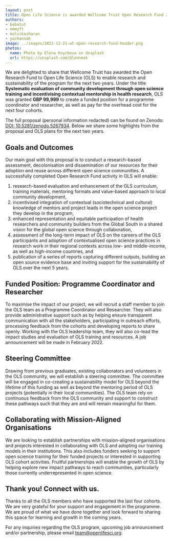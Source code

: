 ```yaml
---
layout: post
title: Open Life Science is awarded Wellcome Trust Open Research Fund 2021
authors:
- bebatut
- emmyft
- malvikasharan
- yochannah
image: ../images/2021-12-21-wt-open-research-fund-header.png
photos:
  name: Photo by Elena Koycheva on Unsplash
  url: https://unsplash.com/@lenneek
---
```


We are delighted to share that Wellcome Trust has awarded the Open Research Fund to Open Life Science (OLS) to enable research and sustainability of the program for the next two years. Under the title **Systematic evaluation of community development through open science training and incentivising contextual mentorship in health research**, OLS was granted **GBP 99,999** to create a funded position for a programme coordinator and researcher, as well as pay for the overhead cost for the next four cohorts. 

The full proposal (personal information redacted) can be found on Zenodo: [DOI: 10.5281/zenodo.5267934](https://zenodo.org/record/5267934). Below we share some highlights from the proposal and OLS plans for the next two years.

## Goals and Outcomes

Our main goal with this proposal is to conduct a research-based assessment, decolonisation and dissemination of our resources for their adoption and reuse across different open science communities. A successfully completed Open Research Fund activity in OLS will enable:

1. research-based evaluation and enhancement of the OLS curriculum, training materials, mentoring formats and value-based approach to local community development,
1. incentivised integration of contextual (sociotechnical and cultural) knowledge of mentors and project leads in the open science project they develop in the program,
1. enhanced representation and equitable participation of health researchers and community builders from the Global South in a shared vision for the global open science through collaboration,
1. assessment of the long-term impact of OLS on the careers of the OLS participants and adoption of contextualised open science practices in research work in their regional contexts across low- and middle-income, as well as high-income countries, and
1. publication of a series of reports capturing different outputs, building an open source evidence base and inviting support for the sustainability of OLS over the next 5 years.

## Funded Position: Programme Coordinator and Researcher

To maximise the impact of our project, we will recruit a staff member to join the OLS team as a Programme Coordinator and Researcher. They will also provide administrative support such as by helping ensure transparent communication with all the stakeholders, participating in outreach efforts, processing feedback from the cohorts and developing reports to share openly. Working with the OLS leadership team, they will also co-lead the impact studies and evaluation of OLS training and resources. A job announcement will be made in February 2022. 

## Steering Committee

Drawing from previous graduates, existing collaborators and volunteers in the OLS community, we will establish a steering committee. The committee will be engaged in co-creating a sustainability model for OLS beyond the lifetime of this funding as well as beyond the mentoring period of OLS projects (potentially in their local communities). The OLS team rely on continuous feedback from the OLS community and support to construct these pathways such that they are and will remain meaningful for them.

## Collaborating with Mission-Aligned Organisations

We are looking to establish partnerships with mission-aligned organisations and projects interested in collaborating with OLS and adopting our training models in their institutions. This also includes funders seeking to support open science training for their funded projects or interested in supporting OLS cohort activities. Fruitful partnerships will enable the growth of OLS by helping explore new impact pathways to reach communities, particularly those currently underrepresented in open science.

## Thank you! Connect with us.

Thanks to all the OLS members who have supported the last four cohorts. We are very grateful for your support and engagement in the programme. We are proud of what we have done together and look forward to sharing this space for learning and growth in the coming years.

For any inquiries regarding the OLS program, upcoming job announcement and/or partnership, please email [team@openlifesci.org](mailto:team@openlifesci.org).

